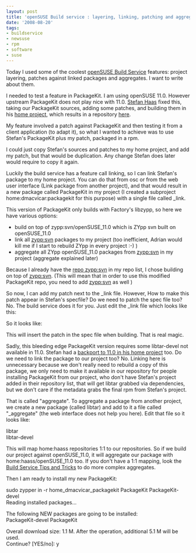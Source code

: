 ```yaml
---
layout: post
title: 'openSUSE Build service : layering, linking, patching and aggregating'
date: '2008-08-20'
tags:
- buildservice
- newsuse
- rpm
- software
- suse
---
```


Today I used some of the coolest [openSUSE Build Service][8] features: project layering, patches against linked packages and aggregates. I want to write about them.

I needed to test a feature in PackageKit. I am using openSUSE 11.0. However upstream PackageKit does not play nice with 11.0. [Stefan Haas][9] fixed this, taking our PackageKit sources, adding some patches, and building them in his [home project][2], which results in a repository [here][5].

My feature involved a patch against PackageKit and then testing it from a client application (to adapt it), so what I wanted to achieve was to use Stefan's PackageKit plus my patch, packaged in a rpm.

I could just copy Stefan's sources and patches to my home project, and add my patch, but that would be duplication. Any change Stefan does later would require to copy it again.

Luckily the build service has a feature call linking, so I can link Stefan's package to my home project. You can do that from osc or from the web user interface (Link package from another project), and that would result in a new package called PackageKit in my project (I created a subproject home:dmacvicar:packagekit for this purpose) with a single file called \_link.

This version of PackageKit only builds with Factory's libzypp, so here we have various options:

* build on top of zypp:svn/openSUSE\_11.0 which is ZYpp svn built on openSUSE\_11.0  
* link all [zypp:svn][3] packages to my project (too inefficient, Adrian would kill me if I start to rebuild ZYpp in every project :-) )  
* aggregate all ZYpp openSUSE\_11.0 packages from [zypp:svn][3] in my project (aggregate explained later)

Because I already have the [repo zypp:svn][4] in my repo list, I chose building on top of [zypp:svn][3]. (This will mean that in order to use this modified PackageKit repo, you need to add [zypp:svn][3] as well )

So now, I can add my patch next to the \_link file. However, How to make this patch appear in Stefan's specfile? Do we need to patch the spec file too? No. The build service does it for you. Just edit the \_link file which looks like this:

So it looks like:

This will insert the patch in the spec file when building. That is real magic.

Sadly, this bleeding edge PackageKit version requires some libtar-devel not available in 11.0. Stefan had a [backport to 11.0 in his home project][1] too. Do we need to link the package to our project too? No. Linking here is unnecessary because we don't really need to rebuild a copy of this package, we only need to make it available in our repository for people installing PackageKit from our project, who don't have Stefan's project added in their repository list, that will get libtar grabbed via dependencies, but we don't care if the metadata grabs the final rpm from Stefan's project.

That is called "aggregate". To aggregate a package from another project, we create a new package (called libtar) and add to it a file called "\_aggregate" (the web interface does not help you here). Edit that file so it looks like:

libtar  
 libtar-devel

This will map home:haass repositories 1:1 to our repositories. So if we build our project against openSUSE\_11.0, it will aggregate our package with home:haass/openSUSE\_11.0 too. If you don't have a 1:1 mapping, look the [Build Service Tips and Tricks][6] to do more complex aggregates.

Then I am ready to install my new PackageKit:

sudo zypper in -r home\_dmacvicar\_packagekit PackageKit PackageKit-devel  
 Reading installed packages...

The following NEW packages are going to be installed:  
 PackageKit-devel PackageKit

Overall download size: 1.1 M. After the operation, additional 5.1 M will be used.  
 Continue? [YES/no]: y

[1]: https://build.opensuse.org/package/show?package=libtar&project=home%3Ahaass  
[2]: https://build.opensuse.org/package/show?package=PackageKit&project=home%3Ahaass  
[3]: https://build.opensuse.org/project/show?project=zypp%3Asvn  
[4]: http://download.opensuse.org/repositories/zypp:/svn/openSUSE_11.0/  
[5]: http://download.opensuse.org/repositories/home:/haass/openSUSE_11.0/  
[6]: http://en.opensuse.org/Build_Service/Tips_and_Tricks#Example_of_an__aggregate  
[7]: https://build.opensuse.org/project/show?project=home%3Ahaass  
[8]: http://build.opensuse.org  
[9]: http://en.opensuse.org/User:Haass

